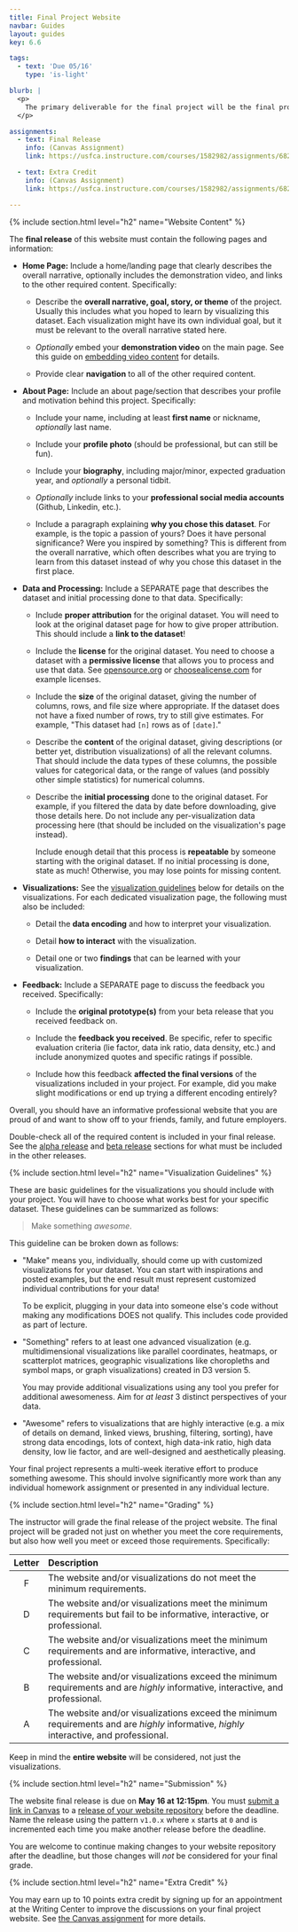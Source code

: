 ```yaml
---
title: Final Project Website
navbar: Guides
layout: guides
key: 6.6

tags:
  - text: 'Due 05/16'
    type: 'is-light'

blurb: |
  <p>
    The primary deliverable for the final project will be the final project website.
  </p>

assignments:
  - text: Final Release
    info: (Canvas Assignment)
    link: https://usfca.instructure.com/courses/1582982/assignments/6829968

  - text: Extra Credit
    info: (Canvas Assignment)
    link: https://usfca.instructure.com/courses/1582982/assignments/6823756

---
```


{% include section.html level="h2" name="Website Content" %}

The **final release** of this website must contain the following pages and information:

  - **Home Page:** Include a home/landing page that clearly describes the overall narrative, optionally includes the demonstration video, and links to the other required content. Specifically:

    - Describe the **overall narrative, goal, story, or theme** of the project. Usually this includes what you hoped to learn by visualizing this dataset. Each visualization might have its own individual goal, but it must be relevant to the overall narrative stated here.

    - *Optionally* embed your **demonstration video** on the main page. See this guide on <a href="https://developer.mozilla.org/en-US/docs/Learn/HTML/Multimedia_and_embedding/Video_and_audio_content">embedding video content</a> for details.

    - Provide clear **navigation** to all of the other required content.

  - **About Page:** Include an about page/section that describes your profile and motivation behind this project. Specifically:

      - Include your name, including at least **first name** or nickname, *optionally* last name.

      - Include your **profile photo** (should be professional, but can still be fun).

      - Include your **biography**, including major/minor, expected graduation year, and *optionally* a personal tidbit.

      - *Optionally* include links to your **professional social media accounts** (Github, Linkedin, etc.).

      - Include a paragraph explaining **why you chose this dataset**. For example, is the topic a passion of yours? Does it have personal significance? Were you inspired by something? This is different from the overall narrative, which often describes what you are trying to learn from this dataset instead of why you chose this dataset in the first place.

  - **Data and Processing:** Include a SEPARATE page that describes the dataset and initial processing done to that data. Specifically:

    - Include **proper attribution** for the original dataset. You will need to look at the original dataset page for how to give proper attribution. This should include a **link to the dataset**!

    - Include the **license** for the original dataset. You need to choose a dataset with a **permissive license** that allows you to process and use that data. See [opensource.org](https://opensource.org/licenses) or [choosealicense.com](https://choosealicense.com/licenses/) for example licenses.

    - Include the **size** of the original dataset, giving the number of columns, rows, and file size where appropriate. If the dataset does not have a fixed number of rows, try to still give estimates. For example, "This dataset had <code>[n]</code> rows as of <code>[date]</code>."

    - Describe the **content** of the original dataset, giving descriptions (or better yet, distribution visualizations) of all the relevant columns. That should include the data types of these columns, the possible values for categorical data, or the range of values (and possibly other simple statistics) for numerical columns.

    - Describe the **initial processing** done to the original dataset. For example, if you filtered the data by date before downloading, give those details here. Do not include any per-visualization data processing here (that should be included on the visualization's page instead).

      Include enough detail that this process is **repeatable** by someone starting with the original dataset. If no initial processing is done, state as much! Otherwise, you may lose points for missing content.

  - **Visualizations:** See the [visualization guidelines](#visualization-guidelines) below for details on the visualizations. For each dedicated visualization page, the following must also be included:

    - Detail the **data encoding** and how to interpret your visualization.

    - Detail **how to interact** with the visualization.

    - Detail one or two **findings** that can be learned with your visualization.

  - **Feedback:** Include a SEPARATE page to discuss the feedback you received. Specifically:

    - Include the **original prototype(s)** from your beta release that you received feedback on.

    - Include the **feedback you received**. Be specific, refer to specific evaluation criteria (lie factor, data ink ratio, data density, etc.) and include anonymized quotes and specific ratings if possible.

    - Include how this feedback **affected the final versions** of the visualizations included in your project. For example, did you make slight modifications or end up trying a different encoding entirely?


Overall, you should have an informative professional website that you are proud of and want to show off to your friends, family, and future employers.

Double-check all of the required content is included in your final release. See the [alpha release](final-project-alpha.html) and [beta release](final-project-beta.html) sections for what must be included in the other releases.

{% include section.html level="h2" name="Visualization Guidelines" %}

These are basic guidelines for the visualizations you should include with your project. You will have to choose what works best for your specific dataset. These guidelines can be summarized as follows:

  > Make something *awesome*.

This guideline can be broken down as follows:

  - "Make" means you, individually, should come up with customized visualizations for your dataset. You can start with inspirations and posted examples, but the end result must represent customized individual contributions for your data!

      To be explicit, plugging in your data into someone else's code without making any modifications DOES not qualify. This includes code provided as part of lecture.

  - "Something" refers to at least one advanced visualization (e.g. multidimensional visualizations like parallel coordinates, heatmaps, or scatterplot matrices, geographic visualizations like choropleths and symbol maps, or graph visualizations) created in D3 version 5.

      You may provide additional visualizations using any tool you prefer for additional awesomeness. Aim for *at least* 3 distinct perspectives of your data.

  - "Awesome" refers to visualizations that are highly interactive (e.g. a mix of details on demand, linked views, brushing, filtering, sorting), have strong data encodings, lots of context, high data-ink ratio, high data density, low lie factor, and are well-designed and aesthetically pleasing.

Your final project represents a multi-week iterative effort to produce something awesome. This should involve significantly more work than any individual homework assignment or presented in any individual lecture.

{% include section.html level="h2" name="Grading" %}

The instructor will grade the final release of the project website. The final project will be graded not just on whether you meet the core requirements, but also how well you meet or exceed those requirements. Specifically:

| Letter | Description |
|:------:|:------------|
| F | The website and/or visualizations do not meet the minimum requirements. |
| D | The website and/or visualizations meet the minimum requirements but fail to be informative, interactive, or professional. |
| C | The website and/or visualizations meet the minimum requirements and are informative, interactive, and professional. |
| B | The website and/or visualizations exceed the minimum requirements and are *highly* informative, interactive, and professional. |
| A | The website and/or visualizations exceed the minimum requirements and are *highly* informative, *highly* interactive, and professional. |

Keep in mind the **entire website** will be considered, not just the visualizations.

{% include section.html level="h2" name="Submission" %}

The website final release is due on <strong>May 16 at 12:15pm</strong>. You must [submit a link in Canvas](https://usfca.instructure.com/courses/1582982/assignments/6829968) to a [release of your website repository](https://help.github.com/articles/creating-releases/) before the deadline. Name the release using the pattern `v1.0.x` where `x` starts at `0` and is incremented each time you make another release before the deadline.

You are welcome to continue making changes to your website repository after the deadline, but those changes will *not* be considered for your final grade.

{% include section.html level="h2" name="Extra Credit" %}

You may earn up to 10 points extra credit by signing up for an appointment at the Writing Center to improve the discussions on your final project website. See [the Canvas assignment](https://usfca.instructure.com/courses/1582982/assignments/6823756) for more details.
